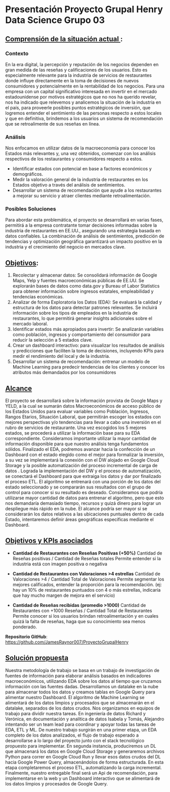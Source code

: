 # Presentación Proyecto Grupal Henry Data Science Grupo 03 

## **<u> Comprensión de la situación actual </u>**:

### **Contexto** 
En la era digital, la percepción y reputación de los negocios dependen en gran medida de las reseñas y calificaciones de los usuarios. Esto es especialmente relevante para la industria de servicios de restaurantes donde influye directamente en la toma de decisiones de nuevos consumidores y potencialmente en la rentabilidad de los negocios.
Para una empresa con un capital significativo interesada en invertir en el mercado estadounidense por motivos estratégicos que no nos ha querido revelar, nos ha indicado que relevemos y analicemos la situación de la industria en el país, para proveerle posibles puntos estratégicos de inversión, que logremos entender el sentimiento de las personas respecto a estos locales  y que en definitiva, brindemos a los usuarios un sistema de recomendación que se retroalimente de sus reseñas en línea.

### **Análisis** 
Nos enfocamos en utilizar datos de la macroeconomía para conocer los Estados más relevantes y, una vez obtenidos, comenzar con los análisis respectivos de los restaurantes y consumidores respecto a estos.
*	Identificar estados con potencial en base a factores económicos y demográficos.
*	Medir la valoración general de la industria de restaurantes en los Estados objetivo a través del análisis de sentimientos.
*	Desarrollar un sistema de recomendación que ayude a los restaurantes a mejorar su servicio y atraer clientes mediante retroalimentación.

### **Posibles Soluciones**
Para abordar esta problemática, el proyecto se desarrollará en varias fases, permitirá a la empresa contratante tomar decisiones informadas sobre la industria de restaurantes en EE.UU., asegurando una estrategia basada en datos confiables. La combinación de análisis de sentimientos, predicción de tendencias y optimización geográfica garantizará un impacto positivo en la industria y el crecimiento del negocio en mercados clave.


## **<u>Objetivos</u>**:

1.	Recolectar y almacenar datos: Se consolidará información de Google Maps, Yelp y fuentes macroeconómicas públicas de EE.UU. Se explorarán bases de datos como data.gov y Bureau of Labor Statistics para obtener información sobre ingresos estatales, empleabilidad y tendencias económicas.
2.	Analizar de forma Exploratoria los Datos (EDA): Se evaluará la calidad y estructura de los datos para detectar patrones relevantes. Se incluirá información sobre los tipos de empleados en la industria de restaurantes, lo que permitirá generar insights adicionales sobre el mercado laboral.
3.	Identificar estados más apropiados para invertir: Se analizarán variables como población, ingresos y comportamiento del consumidor para reducir la selección a 5 estados clave. 
4.	Crear un dashboard interactivo: para visualizar los resultados de análisis y predicciones que faciliten la toma de decisiones, incluyendo KPIs para medir el rendimiento del local y de la industria.
5.	Desarrollar un sistema de recomendación: entrenar un modelo de Machine Learning para predecir tendencias de los clientes y conocer los atributos más demandados por los consumidores

## **<u> Alcance</u>**
El proyecto se desarrollará sobre la información provista de Google Maps y YELD, a la cual se sumarán datos Macroeconómicos de acceso público de los Estados Unidos para evaluar variables como Población, Ingresos, Rangos Etarios, Situación Laboral, que permitirán escoger los estados con mejores perspectivas y/o tendencias para llevar a cabo una inversión en el rubro de servicios de restaurante. Una vez escogidos los 5 mejores estados, se procederá a utilizar la información base para su EDA correspondiente. Consideramos importante utilizar la mayor cantidad de información disponible para que nuestro análisis tenga fundamentos sólidos.
Finalizado el EDA, podremos avanzar hacia la confección de un Dashboard con el estado elegido como el mejor para formalizar la inversión, a su vez se implementará la conexión con el DW alojado en Google Cloud Storage y la posible automatización del proceso incremental de carga de datos .
Lograda la implementación del DW y el proceso de automatización, se conectará el Dashboard para que extraiga los datos y dar por finalizado el proceso ETL.
El algoritmo se entrenará con una porción de los datos del estado seleccionado y se compararán sus resultados con el grupo de control para conocer si su resultado es deseado.
Consideramos que podría utilizarse mayor cantidad de datos para entrenar el algoritmo, pero que esto nos demandaría demasiado tiempo, recursos y quizá dinero para lograr un despliegue más rápido en la nube.
El alcance podría ser mayor si se considerarán los datos relativos a las ubicaciones puntuales dentro de cada Estado, intentaremos definir áreas geográficas específicas mediante el Dashboard.

## **<u>Objetivos y KPIs asociados </u>**

*	**Cantidad de Restaurantes con Reseñas Positivas (+50%)**
Cantidad de Reseñas positivas / Cantidad de Reseñas totales
Permite entender si la industria está con imagen positiva o negativa

*	**Cantidad de Restaurantes con Valoraciones >4 estrellas**
Cantidad de Valoraciones >4 / Cantidad Total de Valoraciones
Permite segmentar los mejores calificados, entender la proporción para la recomendación. (ej: hay un 10% de restaurantes puntuados con 4 o más estrellas, indicaría que hay mucho margen de mejora en el servicio)

*	**Cantidad de Reseñas recibidas (promedio >1000)**
Cantidad de Restaurantes con +1000 Reseñas / Cantidad Total de Restaurantes
Permite conocer si los usuarios brindan retroalimentación y en cuales quizá la falta de reseñas, haga que su conocimiento sea menos ponderado.

**Repositorio GitHub**: https://github.com/JamesRaynor007/ProyectoGrupalHenry
 

## **<u>Solución propuesta</u>**
Nuestra metodología de trabajo se basa en un trabajo de investigación de fuentes de información para elaborar análisis basados en indicadores macroeconómicos, utilizando EDA sobre los datos al tiempo que cruzamos información con las fuentes dadas. Desarrollamos un datalake en la nube para almacenar todos los datos y creamos tablas en Google Query para alimentar nuestro Dashboard.
El algoritmo de Machine Learning se alimentará de los datos limpios y procesados que se almacenarán en el datalake, separados de los datos crudos.
Nos organizamos en equipos de trabajo para dividir nuestra tareas.
En ingeniería de datos Richard y Verónica, en documentación y analítica de datos Isabela y Tomás, Alejandro intentando ser un team lead para coordinar y apoyar todas las tareas de EDA, ETL y ML.
De nuestro trabajo surgirán en una primer etapa, un EDA completo de los datos analizados, el flujo de trabajo esperado a desarrollarse a lo largo del proyecto junto con el stack tecnológico propuesto para implementar.
En segunda instancia, produciremos un DL que almacenará los datos en Google Cloud Storage y generaremos archivos Python para correr en Google Cloud Run y llevar esos datos crudos del DL hacia Google Power Query, almacenándolos de forma estructurada. En esta etapa completaremos el proceso ETL, automatizando la carga incremental.
Finalmente, nuestro entregable final será un Api de recomendación, para implementarse en la web y un Dashboard interactivo que se alimentará de los datos limpios y procesados de Google Query.
